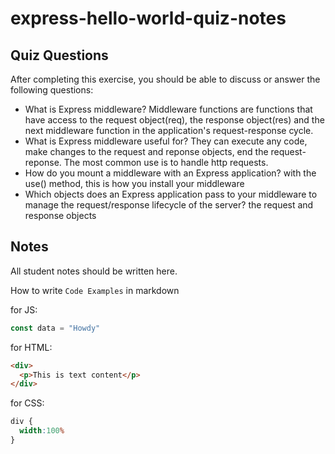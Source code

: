# express-hello-world-quiz-notes

## Quiz Questions

After completing this exercise, you should be able to discuss or answer the following questions:

- What is Express middleware?
Middleware functions are functions that have access to the request object(req), the response object(res) and the next middleware function in the application's request-response cycle.
- What is Express middleware useful for?
They can execute any code, make changes to the request and reponse objects, end the request-reponse. The most common use is to handle http requests.
- How do you mount a middleware with an Express application?
with the use() method, this is how you install your middleware
- Which objects does an Express application pass to your middleware to manage the request/response lifecycle of the server?
the request and response objects

## Notes

All student notes should be written here.


How to write `Code Examples` in markdown

for JS:
```javascript
const data = "Howdy"
```

for HTML:
```html
<div>
  <p>This is text content</p>
</div>
```

for CSS:
```css
div {
  width:100%
}
```
